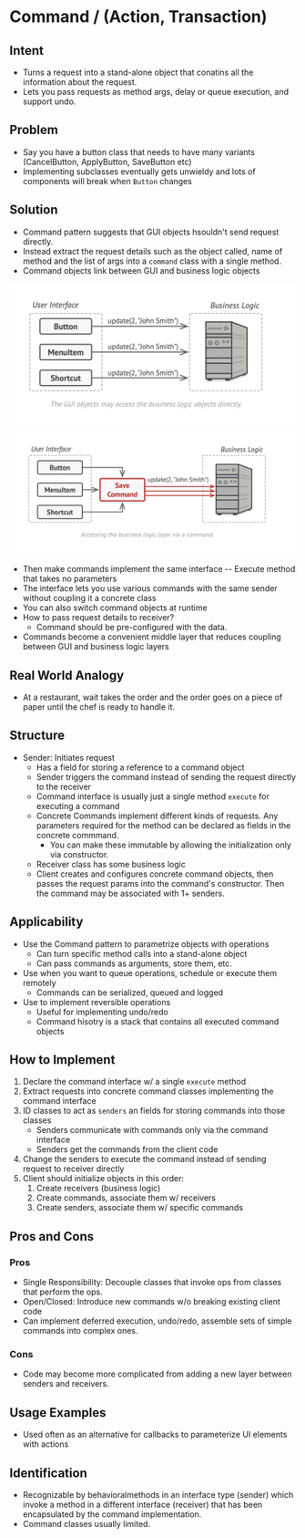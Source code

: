 # Command / (Action, Transaction)

## Intent

- Turns a request into a stand-alone object that conatins all the information about the request.
- Lets you pass requests as method args, delay or queue execution, and support undo.

## Problem

- Say you have a button class that needs to have many variants (CancelButton, ApplyButton, SaveButton etc)
- Implementing subclasses eventually gets unwieldy and lots of components will break when `Button` changes

## Solution

- Command pattern suggests that GUI objects hsouldn't send request directly.
- Instead extract the request details such as the object called, name of method and the list of args into a `command` class with a single method.
- Command objects link between GUI and business logic objects

![GUI accesses business logic directly](image-1.png)
![Accessing business logic layer via a command](image-2.png)

- Then make commands implement the same interface -- Execute method that takes no parameters
- The interface lets you use various commands with the same sender without coupling it a concrete class
- You can also switch command objects at runtime
- How to pass request details to receiver? 
  - Command should be pre-configured with the data.
- Commands become a convenient middle layer that reduces coupling between GUI and business logic layers

## Real World Analogy

- At a restaurant, wait takes the order and the order goes on a piece of paper until the chef is ready to handle it.

## Structure

- Sender: Initiates request
  - Has a field for storing a reference to a command object
  - Sender triggers the command instead of sending the request directly to the receiver
  - Command interface is usually just a single method `execute` for executing a command
  - Concrete Commands implement different kinds of requests. Any parameters required for the method can be declared as fields in the concrete commmand.
    - You can make these immutable by allowing the initialization only via constructor.
  - Receiver class has some business logic
  - Client creates and configures concrete command objects, then passes the request params into the command's constructor. Then the command may be associated with 1+ senders.

## Applicability

- Use the Command pattern to parametrize objects with operations
  - Can turn specific method calls into a stand-alone object
  - Can pass commands as arguments, store them, etc.
- Use when you want to queue operations, schedule or execute them remotely
  - Commands can be serialized, queued and logged
- Use to implement reversible operations
  - Useful for implementing undo/redo
  - Command hisotry is a stack that contains all executed command objects

## How to Implement

1. Declare the command interface w/ a single `execute` method
2. Extract requests into concrete command classes implementing the command interface
3. ID classes to act as `senders` an fields for storing commands into those classes
    - Senders communicate with commands only via the command interface
    - Senders get the commands from the client code
4. Change the senders to execute the command instead of sending request to receiver directly
5. Client should initialize objects in this order:
   1. Create receivers (business logic)
   2. Create commands, associate them w/ receivers
   3. Create senders, associate them w/ specific commands

## Pros and Cons

### Pros

- Single Responsibility: Decouple classes that invoke ops from classes that perform the ops.
- Open/Closed: Introduce new commands w/o breaking existing client code
- Can implement deferred execution, undo/redo, assemble sets of simple commands into complex ones.

### Cons

- Code may become more complicated from adding a new layer between senders and receivers.

## Usage Examples

- Used often as an alternative for callbacks to parameterize UI elements with actions

## Identification

- Recognizable by behavioralmethods in an interface type (sender) which invoke a method in a different interface (receiver) that has been encapsulated by the command implementation.
- Command classes usually limited.